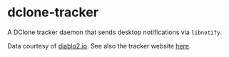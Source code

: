 # dclone-tracker

A DClone tracker daemon that sends desktop notifications via `libnotify`.

Data courtesy of [diablo2.io](https://diablo2.io). See also the tracker website [here](https://diablo2.io/dclonetracker.php).
